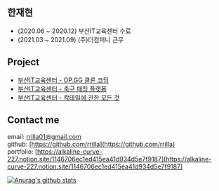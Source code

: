 ## 한재현
- (2020.06 ~ 2020.12) 부산IT교육센터 수료
- (2021.03 ~ 2021.09) (주)더컴퍼니 근무

## Project
- [부산IT교육센터 - OP.GG 클론 코딩](https://github.com/rrilla/Android.SpringBoot-op.gg_Project)  
- [부산IT교육센터 - 축구 매칭 플랫폼](https://github.com/rrilla/React.Android-Matching_Project)  
- [부산IT교육센터 - 칵테일에 관한 모든 것](https://github.com/rrilla/Jsp-Cocktail_Project)  

## Contact me
email: [rrilla01@gmail.com](rrilla01@gmail.com)  
github: [https://github.com/rrilla](https://github.com/rrilla)  
portfolio: [https://alkaline-curve-227.notion.site/1146706ec1ed415ea41d934d5e7f9187](https://alkaline-curve-227.notion.site/1146706ec1ed415ea41d934d5e7f9187)  

[![Anurag's github stats](https://github-readme-stats.vercel.app/api?username=rrilla)](https://github.com/anuraghazra/github-readme-stats)

<!--
👋
**rrilla/rrilla** is a ✨ _special_ ✨ repository because its `README.md` (this file) appears on your GitHub profile.

Here are some ideas to get you started:

- 🔭 I’m currently working on ...
- 🌱 I’m currently learning ...
- 👯 I’m looking to collaborate on ...
- 🤔 I’m looking for help with ...
- 💬 Ask me about ...
- 📫 How to reach me: ...
- 😄 Pronouns: ...
- ⚡ Fun fact: ...


hits
  <div align=center>
	
  [![Hits](https://hits.seeyoufarm.com/api/count/incr/badge.svg?url=https%3A%2F%2Fgithub.com%2Fzzsza)](https://hits.seeyoufarm.com) 
	
  </div>


-->
